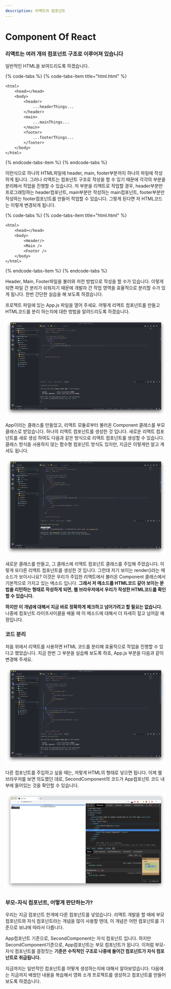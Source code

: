 ```yaml
---
description: 리액트의 컴포넌트
---
```


# Component Of React

### 리액트는 여러 개의 컴포넌트 구조로 이루어져 있습니다

일반적인 HTML을 보여드리도록 하겠습니다.

{% code-tabs %}
{% code-tabs-item title="html.html" %}
```markup
<html>
    <head></head>
    <body>
        <header>
            ...headerThings...
        </header>
        <main>
            ...mainThings...
        </main>
        <footer>
            ...footerThings...
        </footer>
    </body>
</html>
```
{% endcode-tabs-item %}
{% endcode-tabs %}

이런식으로 하나의 HTML파일에 header, main, footer부분까지 하나의 파일에 작성하게 됩니다. 그러나 리액트는 컴포넌트 구조로 작성을 할 수 있기 때문에 각각의 부분을 분리해서 작업을 진행할 수 있습니다. 저 부분을 리액트로 작업할 경우, header부분만 프로그래밍하는 header컴포넌트, main부분만 작성하는 main컴포넌트, footer부분만 작성하는 footer컴포넌트를 만들어 작업할 수 있습니다. 그렇게 된다면 저 HTML코드는 이렇게 변경되게 됩니다.

{% code-tabs %}
{% code-tabs-item title="html.html" %}
```markup
<html>
    <head></head>
    <body>
        <Header/>
        <Main />
        <Footer />
    </body>
</html> 

```
{% endcode-tabs-item %}
{% endcode-tabs %}

Header, Main, Footer파일을 불러와 저런 방법으로 작성을 할 수가 있습니다. 이렇게 되면 파일 간 분리가 쉬워지기 때문에 개발자 간 작업 영역을 효율적으로 분리할 수가 있게 됩니다. 한번 간단한 실습을 해 보도록 하겠습니다.

프로젝트 파일에 있는 App.js 파일을 열어 주세요. 어떻게 리액트 컴포넌트를 만들고 HTML코드를 분리 하는지에 대한 방법을 알려드리도록 하겠습니다.

![extends Component, render method](../.gitbook/assets/2019-03-10-2.26.26.png)

App이라는 클래스를 만들었고, 리액트 모듈로부터 불러온 Component 클래스를 부모 클래스로 받았습니다. 하나의 리액트 컴포넌트를 생성한 것 입니다. 새로운 리액트 컴포넌트를 새로 생성 하여도 다음과 같은 방식으로 리액트 컴포넌트를 생성할 수 있습니다. 클래스 방식을 사용하지 않는 함수형 컴포넌트 방식도 있지만, 지금은 이렇게만 알고 계셔도 됩니다.

![SecondComponent&#xB77C;&#xB294; &#xCEF4;&#xD3EC;&#xB10C;&#xD2B8;&#xB97C; &#xC0DD;&#xC131;&#xD588;&#xC2B5;&#xB2C8;&#xB2E4;.](../.gitbook/assets/2019-03-10-2.28.40.png)

새로운 클래스를 만들고, 그 클래스에 리액트 컴포넌트 클래스를 주입해 주었습니다. 이렇게 또다른 리액트 컴포넌트를 생성한 것 입니다. 그런데 저기 보이는 render\(\)라는 메소드가 보이시나요? 이것은 우리가 주입한 리액트에서 불러온 Component 클래스에서 기본적으로 가지고 있는 메소드 입니다. **그래서 저 메소드를 HTML코드 같아 보이는 문법을 리턴하는 형태로 작성하게 되면, 웹 브라우저에서 우리가 작성한 HTML코드를 확인할 수 있습니다.** 

**하지만 이 개념에 대해서 지금 바로 정확하게 체크하고 넘어가려고 할 필요는 없습니다.** 나중에 컴포넌트 라이프사이클을 배울 때 이 메소드에 대해서 더 자세히 짚고 넘어갈 예정입니다.

### 코드 분리

처음 위에서 리액트를 사용하면 HTML 코드를 분리해 효율적으로 작업을 진행할 수 있다고 했었습니다. 지금 한번 그 부분을 실습해 보도록 하죠, App.js 부분을 다음과 같이 변경해 주세요.

![SecondComponent ???](../.gitbook/assets/2019-03-10-2.36.28.png)

다른 컴포넌트를 주입하고 싶을 때는, 저렇게 HTML의 형태로 넣으면 됩니다. 이제 웹 브라우저를 보면 의도했던 데로, SecondComponent의 코드가 App컴포넌트 코드 내부에 들어있는 것을 확인할 수 있습니다.

![SecondComponent&#xC758; &#xCF54;&#xB4DC;&#xAC00; App &#xCF54;&#xB4DC; &#xB0B4;&#xBD80;&#xC5D0; &#xB4E4;&#xC5B4;&#xC788;&#xC2B5;&#xB2C8;&#xB2E4;.](../.gitbook/assets/2019-03-10-2.38.36.png)

### 부모-자식 컴포넌트, 어떻게 판단하는가?

우리는 지금 컴포넌트 한개에 다른 컴포넌트를 넣었습니다. 리액트 개발을 할 때에 부모 컴포넌트와 자식 컴포넌트라는 개념을 많이 사용할 텐데, 이 개념은 어떤 컴포넌트를 기준으로 보냐에 따라서 다릅니다.

App컴포넌트 기준으로, SecondComponent는 자식 컴포넌트 입니다. 하지만 SecondComponent기준으로, App컴포넌트는 부모 컴포넌트가 됩니다. 이처럼 부모-자식 컴포넌트를 결정짓는 **기준은 수직적인 구조로 나중에 들어간 컴포넌트가 자식 컴포넌트로 취급됩니다.**

지금까지는 일반적인 컴포넌트를 어떻게 생성하는지에 대해서 알아보았습니다. 다음에는 지금까지 배웠던 내용을 복습해서 영화 소개 프로젝트를 생성하고 컴포넌트를 만들어 보도록 하겠습니다.

